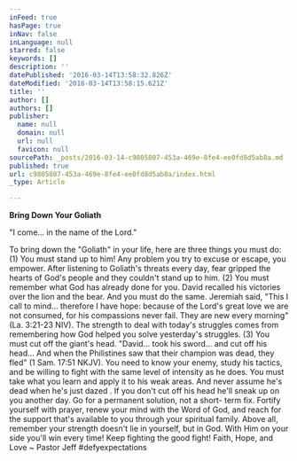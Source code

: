 ```yaml
---
inFeed: true
hasPage: true
inNav: false
inLanguage: null
starred: false
keywords: []
description: ''
datePublished: '2016-03-14T13:58:32.826Z'
dateModified: '2016-03-14T13:58:15.621Z'
title: ''
author: []
authors: []
publisher:
  name: null
  domain: null
  url: null
  favicon: null
sourcePath: _posts/2016-03-14-c9805807-453a-469e-8fe4-ee0fd8d5ab8a.md
published: true
url: c9805807-453a-469e-8fe4-ee0fd8d5ab8a/index.html
_type: Article

---
```

**Bring Down Your Goliath**

"I come... in the name of the Lord."

To bring down the "Goliath" in your life, here are three things you must do: (1) You must stand up to him! Any problem you try to excuse or escape, you empower. After listening to Goliath's threats every day, fear gripped the hearts of God's people and they couldn't stand up to him. (2) You must remember what God has already done for you. David recalled his victories over the lion and the bear. And you must do the same. Jeremiah said, "This I call to mind... therefore I have hope: because of the Lord's great love we are not consumed, for his compassions never fail. They are new every morning" (La. 3:21-23 NIV). The strength to deal with today's struggles comes from remembering how God helped you solve yesterday's struggles. (3) You must cut off the giant's head. "David... took his sword... and cut off his head... And when the Philistines saw that their champion was dead, they fled" (1 Sam. 17:51 NKJV). You need to know your enemy, study his tactics, and be willing to fight with the same level of intensity as he does. You must take what you learn and apply it to his weak areas. And never assume he's dead when he's just dazed . If you don't cut off his head he'll sneak up on you another day. Go for a permanent solution, not a short- term fix. Fortify yourself with prayer, renew your mind with the Word of God, and reach for the support that's available to you through your spiritual family. Above all, remember your strength doesn't lie in yourself, but in God. With Him on your side you'll win every time! Keep fighting the good fight! Faith, Hope, and Love ~ Pastor Jeff \#‎defyexpectations

‪